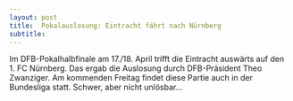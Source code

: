 ```yaml
---
layout: post
title:  Pokalauslosung: Eintracht fährt nach Nürnberg
subtitle:  
---
```


Im DFB-Pokalhalbfinale am 17./18. April trifft die Eintracht auswärts auf den 1. FC Nürnberg. Das ergab die Auslosung durch DFB-Präsident Theo Zwanziger. Am kommenden Freitag findet diese Partie auch in der Bundesliga statt. Schwer, aber nicht unlösbar...


